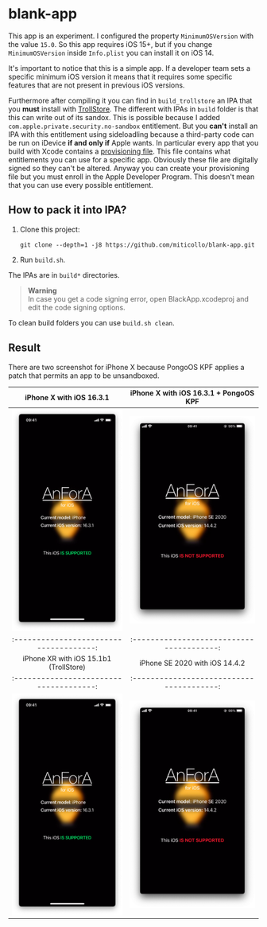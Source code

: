 # blank-app

This app is an experiment. 
I configured the property `MinimumOSVersion` with the value `15.0`. So this app requires iOS 15+, but if you change `MinimumOSVersion` inside `Info.plist` you can install it on iOS 14.

It's important to notice that this is a simple app. 
If a developer team sets a specific minimum iOS version it means that it requires some specific features that are not present in previous iOS versions.

Furthermore after compiling it you can find in `build_trollstore` an IPA that you **must** install with [TrollStore](https://github.com/opa334/TrollStore). 
The different with IPAs in `build` folder is that this can write out of its sandox.
This is possible because I added `com.apple.private.security.no-sandbox` entitlement. 
But you **can't** install an IPA with this entitlement using sideloadling because a third-party code can be run on iDevice **if and only if** Apple wants.
In particular every app that you build with Xcode contains a [provisioning file](https://developer.apple.com/documentation/technotes/tn3125-inside-code-signing-provisioning-profiles).
This file contains what entitlements you can use for a specific app.
Obviously these file are digitally signed so they can't be altered.
Anyway you can create your provisioning file but you must enroll in the Apple Developer Program.
This doesn't mean that you can use every possible entitlement.

## How to pack it into IPA?

1. Clone this project:
   ```shell
   git clone --depth=1 -j8 https://github.com/miticollo/blank-app.git
   ```
2. Run `build.sh`.

The IPAs are in `build*` directories.

> **Warning**<br/>
> In case you get a code signing error, open BlackApp.xcodeproj and edit the code signing options.

To clean build folders you can use `build.sh clean`.

## Result

There are two screenshot for iPhone X because PongoOS KPF applies a patch that permits an app to be unsandboxed.

iPhone X with iOS 16.3.1               |  iPhone X with iOS 16.3.1 + PongoOS KPF
:-------------------------------------:|:---------------------------------------:
![iPhoneX](./images/iphonex.png)       |  ![iPhoneSE](./images/iphonese.png)
:-------------------------------------:|:---------------------------------------:
iPhone XR with iOS 15.1b1 (TrollStore) |  iPhone SE 2020 with iOS 14.4.2 
:-------------------------------------:|:---------------------------------------:
![iPhoneX](./images/iphonex.png)       |  ![iPhoneSE](./images/iphonese.png)
